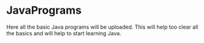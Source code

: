 # JavaPrograms
Here all the basic Java programs will be uploaded. This will help too clear all the basics and will help to start learning Java.
